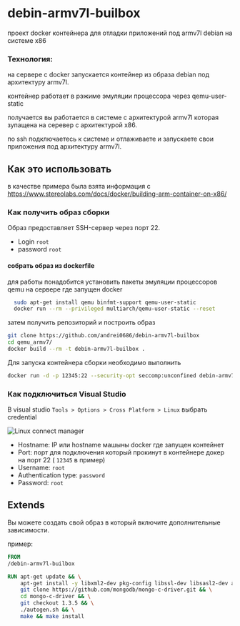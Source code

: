 # debin-armv7l-builbox
проект docker контейнера для отладки приложений под armv7l debian на системе x86

 ### Технология:
на сервере с docker запускается контейнер из образа debian под архитектуру armv7l.

контейнер работает в рэжиме эмуляции процессора через qemu-user-static

получается вы работается в системе с архитектурой armv7l которая зупащена на серевер с архитектурой x86.

по ssh подключаетесь к системе и отлаживаете и запускаете свои приложения под архитектуру armv7l.


## Как это использовать
в качестве примера была взята информация с https://www.stereolabs.com/docs/docker/building-arm-container-on-x86/

 ### Как получить образ сборки

 Образ предоставляет SSH-сервер через порт 22.

* Login `root`
* password `root`


#### собрать образ из dockerfile
для работы понадобится установить пакеты эмуляции процессоров qemu на сервере где запущен docker
```sh
  sudo apt-get install qemu binfmt-support qemu-user-static 
  docker run --rm --privileged multiarch/qemu-user-static --reset
```
затем получить репозиторий и построить образ 
```sh
git clone https://github.com/andrei0686/debin-armv7l-builbox
cd qemu_armv7/
docker build --rm -t debin-armv7l-builbox . 
 ```
 Для запуска контейнера сборки необходимо выполнить
 ```sh
 docker run -d -p 12345:22 --security-opt seccomp:unconfined debin-armv7l-builbox
 ```
 
 ### Как подключиться Visual Studio

В visual studio `Tools > Options > Cross Platform > Linux` выбрать credential

![Linux connect manager](https://msdnshared.blob.core.windows.net/media/2016/03/Connect-to-Linux-first-connection.png)

* Hostname: IP или hostname машыны docker где запущен контейнет   
* Port: порт для подключения который прокинут в контейнере докер на порт 22 ( `12345` в пример)
* Username: `root`
* Authentication type: `password`
* Password: `root`

## Extends

Вы можете создать свой образ в который включите дополнительные зависимости.

пример:

```Dockerfile
FROM 
/debin-armv7l-builbox

RUN apt-get update && \
    apt-get install -y libxml2-dev pkg-config libssl-dev libsasl2-dev automake autoconf libtool && \
    git clone https://github.com/mongodb/mongo-c-driver.git && \
    cd mongo-c-driver && \
    git checkout 1.3.5 && \
    ./autogen.sh && \
    make && make install
```
